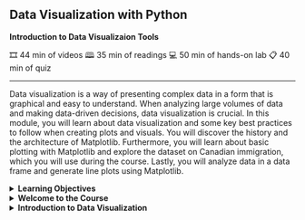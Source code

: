 ## **Data Visualization with Python**

**Introduction to Data Visualizaion Tools**

🎞️ 44 min of videos
🕮 35 min of readings
💻 50 min of hands-on lab
📋 40 min of quiz

---
Data visualization is a way of presenting complex data in a form that is graphical and easy to understand. When analyzing large volumes of data and making data-driven decisions, data visualization is crucial. In this module, you will learn about data visualization and some key best practices to follow when creating plots and visuals. You will discover the history and the architecture of Matplotlib. Furthermore, you will learn about basic plotting with Matplotlib and explore the dataset on Canadian immigration, which you will use during the course. Lastly, you will analyze data in a data frame and generate line plots using Matplotlib.

<details>
<summary><b>Learning Objectives</b></summary>

---
- Use Matplotlib to create line plots
- Use Matplotlib to create plots employing Jupyter notebook
- Explore the dataset on immigration to Canada
- Discuss data visualization and its importance
- Discover the history of Matplotlib and its architecture
- Identify the steps to analyze data in Pandas data frame
</details>

<details>
<summary><b>Welcome to the Course</b></summary>

---
- 🎞️ Welcome to the course
  > Video • 3 min
  >
- 🕮 How to Make the Most of this Course
  > Reading • 5 min
  >
- 🕮 Syllabus
  > Reading • 10 min
  >
</details>

<details>
<summary><b>Introduction to Data Visualization</b></summary>

---
- 🎞️ Overview of Data Visualization
  > Video • 7 min
  >
- 🎞️ Types of PLots
  > Video • 8 min
  >
- 🎞️ Plot Libraries
  > Video • 6 min
  >
- 🎞️ Introduction to Matplotlib
  > Video • 6 min
  >
- 🎞️ Basic Plotting with Matploblib
  > Video • 4 min
  >
- 🎞️ Dataset on Immigration to Canada
  > Video • 3 min
  >
- 🎞️ Line Plots
  > Video • 4 min
  >
- 💻 Hands-on Lab: Exploring and Pre-processing a Dataset using Pandas
  > Ungraded App Item • 30 min
  >
- 💻 Hands-on Lab: Introduction to Matplotlib
  > Ungraded App Item • 20 min
  >
- 📋 Practice Quiz: Introduction to Data Visualization Tools
  > Practice Assignment • 10 min
  >
- 🕮 Summary: INtroduction to Data Visualization Tools
  > Reading • 10 min
  >
- 📑 Cheet Sheet: Data Preprocessing Tasks in Pandas & Plot Libraries
  > Ungraded Plugin • 10 min
  >
- 📋 Grade Quiz: Introduction to Data Visualization Tools
  > Grade Assignment • 30 min
  >
</details>
